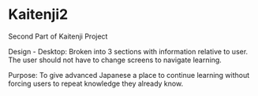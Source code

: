 # Kaitenji2
Second Part of Kaitenji Project


Design - Desktop:
Broken into 3 sections with information relative to user. The user should not have to change screens to navigate learning.


Purpose:
To give advanced Japanese a place to continue learning without forcing users to repeat knowledge they already know.

